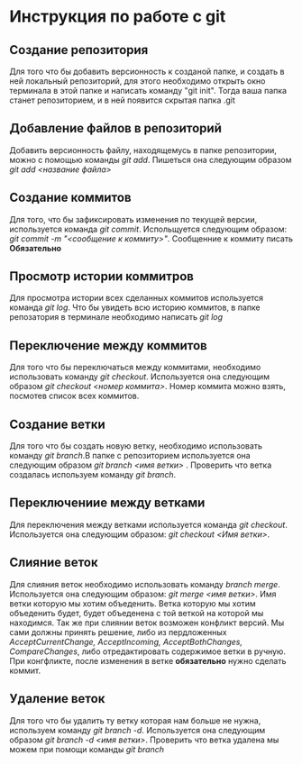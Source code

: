 # Инструкция по работе с git

## Создание репозитория
Для того что бы добавить версионность к созданой папке, и создать в ней локальный репозиторий, для этого необходимо открыть окно терминала в этой папке и написать команду "git init". Тогда ваша папка станет репозиторием, и в ней появится скрытая папка .git

## Добавление файлов в репозиторий
Добавить версионность файлу, находящемусь в папке репозитории, можно с помощью команды *git add*. Пишеться она следующим образом *git add <название файла>*

## Создание коммитов
Для того, что бы зафиксировать изменения по текущей версии, используется команда *git commit*. Испольщуется следующим образом: *git commit -m "<сообщение к коммиту>"*. Сообщенние к коммиту писать **Обязательно**

## Просмотр истории коммитров
Для просмотра истории всех сделанных коммитов используется команда *git log*.
Что бы увидеть всю историю коммитов, в папке репозатория в терминале необходимо написать *git log*

## Переключение между коммитов
Для того что бы переключаться между коммитами, необходимо использовать команду *git checkout*. Используется она следующим образом *git checkout <номер коммита>*. Номер коммита можно взять, посмотев список всех коммитов.

## Создание ветки
Для того что бы создать новую ветку, необходимо использовать команду *git branch*.В папке с репозиторием используется она следующим образом *git branch <имя ветки>* . Проверить что ветка создалась используем команду *git branch*.

## Переключениие между ветками 
Для переключения между ветками используется команда *git checkout*. Используется она следующим образом: *git checkout <Имя ветки>*.

## Слияние веток
Для слияния веток необходимо использовать команду *branch merge*. Используется она следующим образом: *git merge <имя ветки>*. Имя ветки которую мы хотим объеденить. Ветка которую мы хотим объеденить будет, будет объеденена с той веткой на которой мы находимся.
Так же при слиянии веток возможен конфликт версий. Мы сами должны принять решение, либо из пердложенных *AcceptCurrentChange, AcceptIncoming, AcceptBothChanges, CompareChanges*, либо отредактировать содержимое ветки в ручную. При конгфликте, после изменения в ветке **обязательно** нужно сделать коммит.

## Удаление веток
Для того что бы удалить ту ветку которая нам больше не нужна, используем команду *git branch -d*. Используется она следующим образом *git branch -d <имя ветки>*. Проверить что ветка удалена мы можем при помощи команды *git branch*
